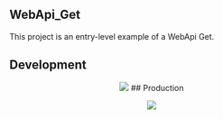 ## WebApi_Get
This project is an entry-level example of a WebApi Get.
## Development
<p align="center">
<img src="https://github.com/fatmaaktas/WebApi_Get/assets/49655751/7deca4d0-a39a-45da-b92d-8d23bfc41b5a"
</p>
## Production
<p align="center">
<img src="https://github.com/fatmaaktas/WebApi_Get/assets/49655751/895eb80d-e413-4822-9101-c752e7a01d4d"
</p>
